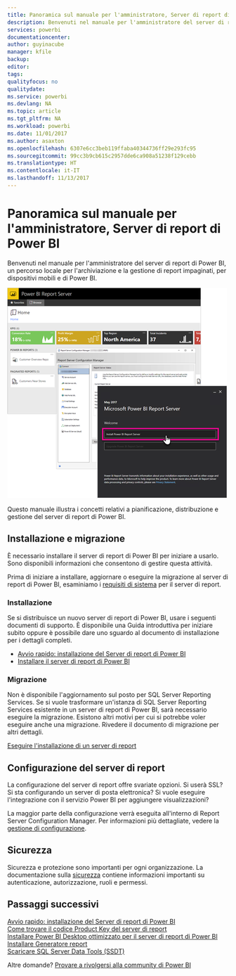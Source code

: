 ```yaml
---
title: Panoramica sul manuale per l'amministratore, Server di report di Power BI
description: Benvenuti nel manuale per l'amministratore del server di report di Power BI, un percorso locale per l'archiviazione e la gestione di report impaginati, per dispositivi mobili e di Power BI.
services: powerbi
documentationcenter: 
author: guyinacube
manager: kfile
backup: 
editor: 
tags: 
qualityfocus: no
qualitydate: 
ms.service: powerbi
ms.devlang: NA
ms.topic: article
ms.tgt_pltfrm: NA
ms.workload: powerbi
ms.date: 11/01/2017
ms.author: asaxton
ms.openlocfilehash: 6307e6cc3beb119ffaba40344736ff29e293fc95
ms.sourcegitcommit: 99cc3b9cb615c2957dde6ca908a51238f129cebb
ms.translationtype: HT
ms.contentlocale: it-IT
ms.lasthandoff: 11/13/2017
---
```

# <a name="administrator-handbook-overview-power-bi-report-server"></a>Panoramica sul manuale per l'amministratore, Server di report di Power BI
Benvenuti nel manuale per l'amministratore del server di report di Power BI, un percorso locale per l'archiviazione e la gestione di report impaginati, per dispositivi mobili e di Power BI.

![](media/admin-handbook-overview/admin-handbook.png)

Questo manuale illustra i concetti relativi a pianificazione, distribuzione e gestione del server di report di Power BI.

## <a name="installing-and-migration"></a>Installazione e migrazione
È necessario installare il server di report di Power BI per iniziare a usarlo. Sono disponibili informazioni che consentono di gestire questa attività.

Prima di iniziare a installare, aggiornare o eseguire la migrazione al server di report di Power BI, esaminiamo i [requisiti di sistema](system-requirements.md) per il server di report.

### <a name="installing"></a>Installazione
Se si distribuisce un nuovo server di report di Power BI, usare i seguenti documenti di supporto. È disponibile una Guida introduttiva per iniziare subito oppure è possibile dare uno sguardo al documento di installazione per i dettagli completi.

* [Avvio rapido: installazione del Server di report di Power BI](quickstart-install-report-server.md)
* [Installare il server di report di Power BI](install-report-server.md)

### <a name="migration"></a>Migrazione
Non è disponibile l'aggiornamento sul posto per SQL Server Reporting Services. Se si vuole trasformare un'istanza di SQL Server Reporting Services esistente in un server di report di Power BI, sarà necessario eseguire la migrazione. Esistono altri motivi per cui si potrebbe voler eseguire anche una migrazione. Rivedere il documento di migrazione per altri dettagli.

[Eseguire l'installazione di un server di report](migrate-report-server.md)

## <a name="configuring-your-report-server"></a>Configurazione del server di report
La configurazione del server di report offre svariate opzioni. Si userà SSL? Si sta configurando un server di posta elettronica? Si vuole eseguire l'integrazione con il servizio Power BI per aggiungere visualizzazioni?

La maggior parte della configurazione verrà eseguita all'interno di Report Server Configuration Manager. Per informazioni più dettagliate, vedere la [gestione di configurazione](https://docs.microsoft.com/sql/reporting-services/install-windows/reporting-services-configuration-manager-native-mode).

## <a name="security"></a>Sicurezza
Sicurezza e protezione sono importanti per ogni organizzazione. La documentazione sulla [sicurezza](https://docs.microsoft.com/sql/reporting-services/security/reporting-services-security-and-protection) contiene informazioni importanti su autenticazione, autorizzazione, ruoli e permessi.

## <a name="next-steps"></a>Passaggi successivi
[Avvio rapido: installazione del Server di report di Power BI](quickstart-install-report-server.md)  
[Come trovare il codice Product Key del server di report](find-product-key.md)  
[Installare Power BI Desktop ottimizzato per il server di report di Power BI](install-powerbi-desktop.md)  
[Installare Generatore report](https://docs.microsoft.com/sql/reporting-services/install-windows/install-report-builder)  
[Scaricare SQL Server Data Tools (SSDT)](http://go.microsoft.com/fwlink/?LinkID=616714)

Altre domande? [Provare a rivolgersi alla community di Power BI](https://community.powerbi.com/)

